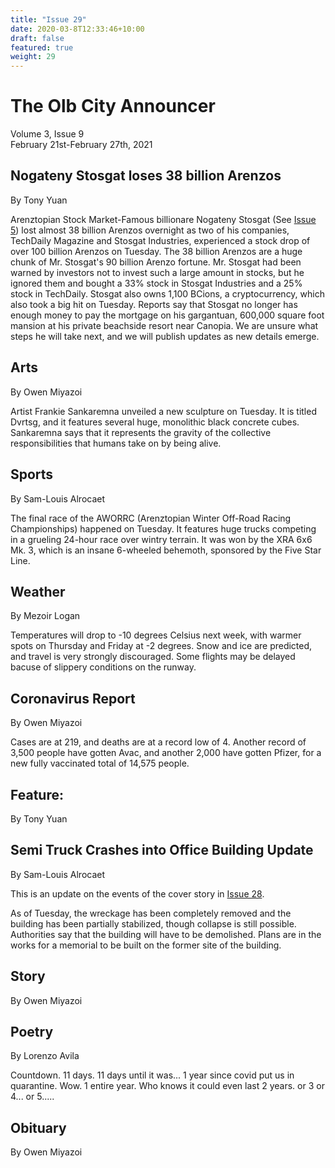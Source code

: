 ```yaml
---
title: "Issue 29"
date: 2020-03-8T12:33:46+10:00
draft: false
featured: true
weight: 29
---
```


# The Olb City Announcer
Volume 3, Issue 9    
February 21st-February 27th, 2021

## Nogateny Stosgat loses 38 billion Arenzos
By Tony Yuan

Arenztopian Stock Market-Famous billionare Nogateny Stosgat (See [Issue 5](arenztopia.com/news/issue-5)) lost almost 38 billion Arenzos overnight as two of his companies, TechDaily Magazine and Stosgat Industries, experienced a stock drop of over 100 billion Arenzos on Tuesday. The 38 billion Arenzos are a huge chunk of Mr. Stosgat's 90 billion Arenzo fortune. Mr. Stosgat had been warned by investors not to invest such a large amount in stocks, but he ignored them and bought a 33% stock in Stosgat Industries and a 25% stock in TechDaily. Stosgat also owns 1,100 BCions, a cryptocurrency, which also took a big hit on Tuesday. Reports say that Stosgat no longer has enough money to pay the mortgage on his gargantuan, 600,000 square foot mansion at his private beachside resort near Canopia. We are unsure what steps he will take next, and we will publish updates as new details emerge.

## Arts
By Owen Miyazoi

Artist Frankie Sankaremna unveiled a new sculpture on Tuesday. It is titled Dvrtsg, and it features several huge, monolithic black concrete cubes. Sankaremna says that it represents the gravity of the collective responsibilities that humans take on by being alive.

## Sports
By Sam-Louis Alrocaet

The final race of the AWORRC (Arenztopian Winter Off-Road Racing Championships) happened on Tuesday. It features huge trucks competing in a grueling 24-hour race over wintry terrain. It was won by the XRA 6x6 Mk. 3, which is an insane 6-wheeled behemoth, sponsored by the Five Star Line.

## Weather
By Mezoir Logan

Temperatures will drop to -10 degrees Celsius next week, with warmer spots on Thursday and Friday at -2 degrees. Snow and ice are predicted, and travel is very strongly discouraged. Some flights may be delayed bacuse of slippery conditions on the runway.

## Coronavirus Report
By Owen Miyazoi

Cases are at 219, and deaths are at a record low of 4. Another record of 3,500 people have gotten Avac, and another 2,000 have gotten Pfizer, for a new fully vaccinated total of 14,575 people.

## Feature: 
By Tony Yuan



## Semi Truck Crashes into Office Building Update
By Sam-Louis Alrocaet

This is an update on the events of the cover story in [Issue 28](https://www.arenztopia.com/news/issue-28/).

As of Tuesday, the wreckage has been completely removed and the building has been partially stabilized, though collapse is still possible. Authorities say that the building will have to be demolished. Plans are in the works for a memorial to be built on the former site of the building.

## Story
By Owen Miyazoi



## Poetry
By Lorenzo Avila

Countdown.
11 days.
11 days until it was...
1 year since covid put us in quarantine.
Wow.
1 entire year.
Who knows it could even last 2 years.
or 3
or 4...
or 5.....



## Obituary
By Owen Miyazoi

